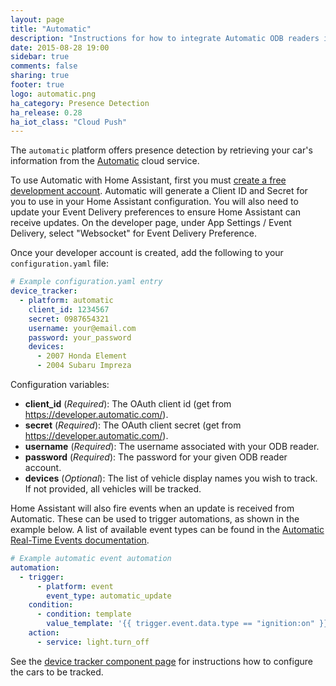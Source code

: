 ```yaml
---
layout: page
title: "Automatic"
description: "Instructions for how to integrate Automatic ODB readers into Home Assistant."
date: 2015-08-28 19:00
sidebar: true
comments: false
sharing: true
footer: true
logo: automatic.png
ha_category: Presence Detection
ha_release: 0.28
ha_iot_class: "Cloud Push"
---
```



The `automatic` platform offers presence detection by retrieving your car's information from the [Automatic](http://automatic.com/) cloud service.

To use Automatic with Home Assistant, first you must [create a free development account](https://developer.automatic.com/). Automatic will generate a Client ID and Secret for you to use in your Home Assistant configuration. You will also need to update your Event Delivery preferences to ensure Home Assistant can receive updates. On the developer page, under App Settings / Event Delivery, select "Websocket" for Event Delivery Preference.

Once your developer account is created, add the following to your `configuration.yaml` file:

```yaml
# Example configuration.yaml entry
device_tracker:
  - platform: automatic
    client_id: 1234567
    secret: 0987654321
    username: your@email.com
    password: your_password
    devices:
      - 2007 Honda Element
      - 2004 Subaru Impreza
```

Configuration variables:

- **client_id** (*Required*): The OAuth client id (get from https://developer.automatic.com/).
- **secret** (*Required*): The OAuth client secret (get from https://developer.automatic.com/).
- **username** (*Required*): The username associated with your ODB reader.
- **password** (*Required*): The password for your given ODB reader account.
- **devices** (*Optional*): The list of vehicle display names you wish to track. If not provided, all vehicles will be tracked.

Home Assistant will also fire events when an update is received from Automatic. These can be used to trigger automations, as shown in the example below. A list of available event types can be found in the [Automatic Real-Time Events documentation](https://developer.automatic.com/api-reference/#real-time-events).


```yaml
# Example automatic event automation
automation:
  - trigger: 
      - platform: event
        event_type: automatic_update
    condition:
      - condition: template
        value_template: '{{ trigger.event.data.type == "ignition:on" }}'
    action:
      - service: light.turn_off
```

See the [device tracker component page](/components/device_tracker/) for instructions how to configure the cars to be tracked.
